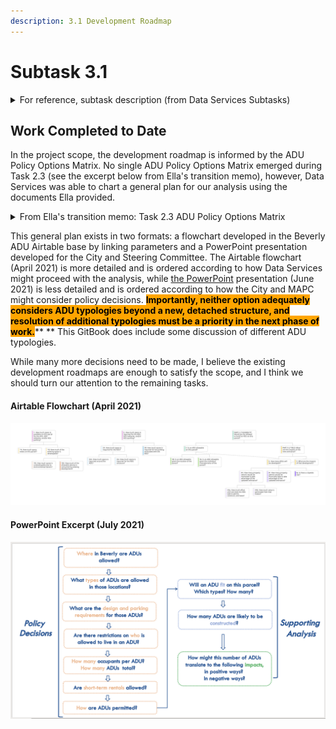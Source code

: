 ```yaml
---
description: 3.1 Development Roadmap
---
```


# Subtask 3.1

<details>

<summary>For reference, subtask description (from Data Services Subtasks)</summary>

Working from the Policy Options Matrix developed in Task 1, MAPC will develop <mark style="background-color:green;">**draft methods for quantifying the effect of various options on eligibility, yield, and feasibility at the parcel level.**</mark>&#x20;

* For example, eligibility can be conditioned based on lot area or building square footage, proximity to transit, wastewater disposal, presence in a historic district, age of home, existing lot coverage, or other parcel attributes available from assessor data and other sources. **Where the impact of a specific policy requirement cannot be determined based on available data, MAPC will use proxy data to estimate the effects.**&#x20;
* Yield and adoption estimates will be based on MAPC’s research and may be presented as ranges rather than point estimates.&#x20;
* MAPC will also develop methods for estimating the effects of ADU construction on key metrics such as homeowner financial benefits, tax revenue, housing diversity,  and other key outcomes identified in previous phases of the project. These draft methods will identify the data inputs necessary to estimate policy effects, including data inputs that may not yet be readily available.&#x20;
* MAPC will also map out the interactions and dependencies between various policy options. Working with City staff and drawing from the input provided by regional stakeholders, **MAPC will develop a prioritized list of policy options and indicators to encode and a strategy for addressing interactions and dependencies.** &#x20;
* <mark style="background-color:green;">**The product of this task will be a software development roadmap.**</mark>

</details>

## Work Completed to Date

In the project scope, the development roadmap is informed by the ADU Policy Options Matrix. No single ADU Policy Options Matrix emerged during Task 2.3 (see the excerpt below from Ella's transition memo), however, Data Services was able to chart a general plan for our analysis using the documents Ella provided.&#x20;

<details>

<summary>From Ella's transition memo: Task 2.3 ADU Policy Options Matrix</summary>

Summarized ADU zoning best practices from The State of Zoning for Accessory Units by Amy Dain and the MA Executive Office of Energy and Environmental Affairs Model ADU Bylaw: [Background on ADUs in Beverly report](https://mapc365.sharepoint.com/:w:/s/BeverlyADU/EU\_ZwwLqSyZHtzJuzYbo9\_ABc9h\_WoQbSk\_Ih1fgBYb8Jg?e=fCTK8g) (saved on the K drive as “Background on ADUs in Beverly” in the Policy review & draft ordinance folder)

* Notes from Lily:
  * Contains a summary of Beverly's current ADU Policy (dimensions/design, process/permitting, and limits on potential residents)&#x20;
  * Contains a summary of parameters often used in ADU Zoning Codes (from Dain, the State of Zoning for Accessory Dwelling Units)
  * Contains model ADU Bylaw from EEA

Outlined the key policy decisions and main options for each: [ADU Policy Options](https://mapc365.sharepoint.com/:w:/s/BeverlyADU/Ea-uHaA-JplNtHzHRWPhtycB01Y23W36jPBLV2kcRQ573g?e=4IgGnm) (saved on the K drive as “ADU Policy Options” in the Policy review & draft ordinance folder).&#x20;

* Notes from Lily:
  * Location
  * Parking
  * Affordability
  * Occupancy
  * Process
  * Dimensions
  * Design
  * Potential Impacts (Primary and Related)

Compared the ADU zoning of Salem, Arlington, and Gloucester: [ADU Policy Comparison](https://mapc365.sharepoint.com/:x:/s/BeverlyADU/EUv6wPCHhyNAsHTlpdyrjC8B8HuCWC5nqBseLWyCsNLpaw?e=KOYOHJ)

* Notes from Lily
  * Definitions
  * Location
  * Parking
  * Affordability
  * Occupancy
  * Process
  * Dimensions
  * Design
  * Notes

</details>

This general plan exists in two formats: a flowchart developed in the Beverly ADU Airtable base by linking parameters and a PowerPoint presentation developed for the City and Steering Committee. The Airtable flowchart (April 2021) is more detailed and is ordered according to how Data Services might proceed with the analysis, while [the PowerPoint](https://mapc365.sharepoint.com/:p:/s/BeverlyADU/EcBUewI8TBRFgeZjJBx8z6gBmtuYnLU6rRtfUkSxwNO8XQ?e=17rrD2) presentation (June 2021) is less detailed and is ordered according to how the City and MAPC might consider policy decisions. <mark style="background-color:orange;">**Importantly, neither option adequately considers ADU typologies beyond a new, detached structure, and resolution of additional typologies must be a priority in the next phase of work.**</mark>** ** This GitBook does include some discussion of different ADU typologies.

While many more decisions need to be made, I believe the existing development roadmaps are enough to satisfy the scope, and I think we should turn our attention to the remaining tasks.

#### **Airtable Flowchart (April 2021)**

![Flow Chart. Each box is connected to parameters that would help answer the question.](<../../.gitbook/assets/Org Chart (1).jpg>)

#### PowerPoint Excerpt (July 2021)

![PowerPoint Slide. The presentation responds to these questions in greater depth.](<../../.gitbook/assets/image (2).png>)
